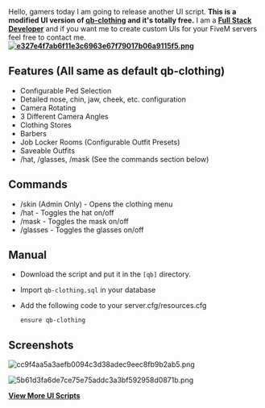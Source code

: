 Hello, gamers today I am going to release another UI script. **This is a modified UI version of [**qb-clothing**](https://github.com/qbcore-framework/qb-clothing) and it's totally free.** I am a **[Full Stack Developer](https://mrsahil.in/)** and if you want me to create custom UIs for your FiveM servers feel free to contact me.
**[![e327e4f7ab6f11e3c6963e67f79017b06a9115f5.png](https://dunb17ur4ymx4.cloudfront.net/wysiwyg/1172970/e327e4f7ab6f11e3c6963e67f79017b06a9115f5.png)](https://github.com/Reload-X/qb-clothing/assets/167034229/1987d4cc-0db1-49ae-923c-1667c6cbc485)**

## **Features (All same as default qb-clothing)**

* Configurable Ped Selection
* Detailed nose, chin, jaw, cheek, etc. configuration
* Camera Rotating
* 3 Different Camera Angles
* Clothing Stores
* Barbers
* Job Locker Rooms (Configurable Outfit Presets)
* Saveable Outfits
* /hat, /glasses, /mask (See the commands section below)

## **Commands**

* /skin (Admin Only) - Opens the clothing menu
* /hat - Toggles the hat on/off
* /mask - Toggles the mask on/off
* /glasses - Toggles the glasses on/off

## **Manual**

* Download the script and put it in the `[qb]` directory.
* Import `qb-clothing.sql` in your database
* Add the following code to your server.cfg/resources.cfg

  `ensure qb-clothing`

## **Screenshots**

![cc9f4aa5a3aefb0094c3d38adec9eec8fb9b2ab5.png](https://dunb17ur4ymx4.cloudfront.net/wysiwyg/1172970/cc9f4aa5a3aefb0094c3d38adec9eec8fb9b2ab5.png)

![5b61d3fa6de7ce75e75addc3a3bf592958d0871b.png](https://dunb17ur4ymx4.cloudfront.net/wysiwyg/1172970/5b61d3fa6de7ce75e75addc3a3bf592958d0871b.png)

**[View More UI Scripts](https://mrsahil.tebex.io/category/ui-scripts)**
